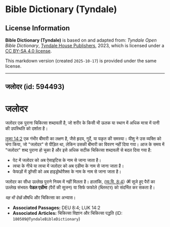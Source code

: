 # Bible Dictionary (Tyndale)

## License Information

**Bible Dictionary (Tyndale)** is based on and adapted from: _Tyndale Open Bible Dictionary_, [Tyndale House Publishers](https://tyndaleopenresources.com/), 2023, which is licensed under a [CC BY-SA 4.0 license](https://creativecommons.org/licenses/by-sa/4.0/legalcode.en).

This markdown version (created `2025-10-17`) is provided under the same license.



--------------------------------

## जलोदर (id: 594493)

जलोदर
=====

जलोदर एक पुराना चिकित्सा शब्दावली है, जो शरीर के किसी भी ऊतक या स्थान में अधिक मात्रा में पानी की उपस्थिति को दर्शाता है।

[लूका 14:2](https://ref.ly/Luke14:2) एक गंभीर बीमारी का लक्षण है, जैसे हृदय, गुर्दे, या यकृत की समस्या। यीशु ने उस व्यक्ति को चंगा किया, जो "जलोदर" से पीड़ित था, लेकिन उसकी बीमारी का विवरण नहीं दिया गया। आज के समय में "जलोदर" शब्द पुराना हो चुका है और इसे अधिक सटीक चिकित्सा शब्दावली से बदल दिया गया है:

* पेट में जलोदर को अब ऐसाइटिस के नाम से जाना जाता है।
* त्वचा के नीचे या त्वचा में जलोदर को अब एडीमा के नाम से जाना जाता है।
* फेफड़ों में ड्रॉप्सी को अब हाइड्रोथोरैक्स के नाम के नाम से जाना जाता है।

जलोदर का सीधा उल्लेख पुराने नियम में नहीं मिलता है। हालांकि, ([व्य.वि. 8:4](https://ref.ly/Deut8:4)) *पे*में सूजे हुए पैरों का उल्लेख संभवतः **पेडल एडीमा** (पैरों की सूजन) या सिर्फ फफोले (ब्लिस्टर) को संदर्भित कर सकता है।

*यह भी देखें* औषधि और चिकित्सा का अभ्यास।

* **Associated Passages:** DEU 8:4; LUK 14:2
* **Associated Articles:** चिकित्सा विज्ञान और चिकित्सा पद्धति (ID: `180509@TyndaleBibleDictionary`)

